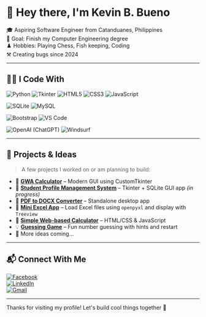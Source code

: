 # 👋 Hey there, I'm Kevin B. Bueno

🎓 Aspiring Software Engineer from Catanduanes, Philippines  
🎯 Goal: Finish my Computer Engineering degree  
♟️ Hobbies: Playing Chess, Fish keeping, Coding   
⚒️ Creating bugs since 2024

---

## 👨‍💻 I Code With


![Python](https://img.shields.io/badge/Python-3776AB?style=for-the-badge&logo=python&logoColor=white)
![Tkinter](https://img.shields.io/badge/Tkinter-FFB200?style=for-the-badge&logo=python&logoColor=white)
![HTML5](https://img.shields.io/badge/HTML5-E34F26?style=for-the-badge&logo=html5&logoColor=white)
![CSS3](https://img.shields.io/badge/CSS3-1572B6?style=for-the-badge&logo=css3&logoColor=white)
![JavaScript](https://img.shields.io/badge/JavaScript-F7DF1E?style=for-the-badge&logo=javascript&logoColor=black)

![SQLite](https://img.shields.io/badge/SQLite-003B57?style=for-the-badge&logo=sqlite&logoColor=white)
![MySQL](https://img.shields.io/badge/MySQL-4479A1?style=for-the-badge&logo=mysql&logoColor=white)

![Bootstrap](https://img.shields.io/badge/Bootstrap-7952B3?style=for-the-badge&logo=bootstrap&logoColor=white)
![VS Code](https://img.shields.io/badge/Visual%20Studio%20Code-0078D7?style=for-the-badge&logo=visualstudiocode&logoColor=white)

![OpenAI (ChatGPT)](https://img.shields.io/badge/ChatGPT-1A1F2E?style=for-the-badge&logo=openai&logoColor=white)
![Windsurf](https://img.shields.io/badge/Windsurf-00BFFF?style=for-the-badge&logo=waves&logoColor=white)


---

## 📌 Projects & Ideas

> A few projects I worked on or am planning to build:

- 🎫 [**GWA Calculator**](https://github.com/KevzBueno101/GWA-Calculator) – Modern GUI using CustomTkinter
- 📝 [**Student Profile Management System**](https://github.com/KevzBueno101/SPMS) – Tkinter + SQLite GUI app  _(in progress)_
- 📰 [**PDF to DOCX Converter**](https://github.com/KevzBueno101/PDF-DOCX-Converter) – Standalone desktop app
- 📓 [**Mini Excel App**](https://github.com/KevzBueno101/Mini-Excel-App) – Load Excel files using `openpyxl` and display with `Treeview`
- 🧮 [**Simple Web-based Calculator**](https://github.com/KevzBueno101/Calculator) – HTML/CSS & JavaScript
- 💡 [**Guessing Game**](https://github.com/KevzBueno101/My-1st-game) – Fun number guessing with hints and restart
- 🧪 More ideas coming...

---

## 📬 Connect With Me

[![Facebook](https://img.shields.io/badge/Facebook-1877F2?style=for-the-badge&logo=facebook&logoColor=white)](https://www.facebook.com/kevin.barias.5)  
[![LinkedIn](https://img.shields.io/badge/LinkedIn-0A66C2?style=for-the-badge&logo=linkedin&logoColor=white)](https://www.linkedin.com/in/kevin-barias-bueno)  
[![Gmail](https://img.shields.io/badge/Gmail-D14836?style=for-the-badge&logo=gmail&logoColor=white)](mailto:kevinbarias03@gmail.com)

---

Thanks for visiting my profile! Let's build cool things together 🚀
